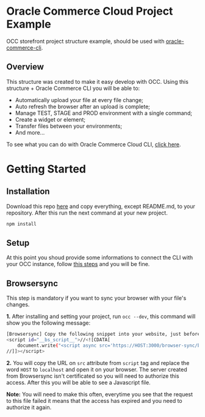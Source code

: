 # Oracle Commerce Cloud Project Example

OCC storefront project structure example, should be used with [oracle-commerce-cli](https://github.com/eduardokeneeth/oracle-commerce-cli).

## Overview

This structure was created to make it easy develop with OCC. Using this structure + Oracle Commerce CLI you will be able to:

- Automatically upload your file at every file change;
- Auto refresh the browser after an upload is complete; 
- Manage TEST, STAGE and PROD environment with a single command;
- Create a widget or element;
- Transfer files between your environments;
- And more...

To see what you can do with Oracle Commerce Cloud CLI, [click here](https://github.com/eduardokeneeth/oracle-commerce-cli).

# Getting Started

## Installation

Download this repo [here](https://github.com/eduardokeneeth/oracle-commerce-project-example/releases) and copy everything, except README.md, to your repository. After this run the next command at your new project.

```sh
npm install
```

## Setup

At this point you shoud provide some informations to connect the CLI with your OCC instance, follow [this steps](https://github.com/eduardokeneeth/oracle-commerce-cli#getting-started) and you will be fine.

## Browsersync

This step is mandatory if you want to sync your browser with your file's changes.

**1.** After installing and setting your project, run `occ --dev`, this command will show you the following message:

```sh
[Browsersync] Copy the following snippet into your website, just before the closing </body> tag
<script id="__bs_script__">//<![CDATA[
    document.write("<script async src='https://HOST:3000/browser-sync/browser-sync-client.js?v=2.26.7'><\/script>".replace("HOST", location.hostname));
//]]></script>
```

**2.** You will copy the URL on `src` attribute from `script` tag and replace the word `HOST` to `localhost` and open it on your browser. The server created from Browsersync isn't certificated so you will need to authorize this access. After this you will be able to see a Javascript file.

**Note:** You will need to make this often, everytime you see that the request to this file failed it means that the access has expired and you need to authorize it again.